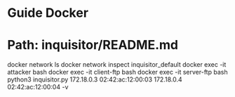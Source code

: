 #   Guide Docker


# Path: inquisitor/README.md
docker network ls
docker network inspect inquisitor_default
docker exec -it attacker bash
docker exec -it client-ftp bash
docker exec -it server-ftp bash
python3 inquisitor.py 172.18.0.3 02:42:ac:12:00:03 172.18.0.4 02:42:ac:12:00:04 -v